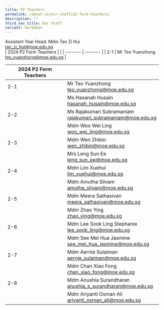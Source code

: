 ```yaml
---
title: P2 Teachers
permalink: /about-us/our-staff/p2-form-teachers/
description: ""
third_nav_title: Our Staff
variant: markdown
---
```

Assistant Year Head: Mdm Tan Zi Hui
<br>
tan_zi_hui@moe.edu.sg
<br>
| 2024 P2 Form Teachers | |
| -------- | -------- |
| 2-1     | Mr Teo Yuanzhong  <br>teo_yuanzhong@moe.edu.sg    |



| 2024 P2 Form Teachers | |  
| -------- | -------- |
| 2-1     | Mr Teo Yuanzhong  <br>teo_yuanzhong@moe.edu.sg     | |     
|      | Ms Hasanah Husain    <br>hasanah_husain@moe.edu.sg     |     |
| 2-2    | Ms Rajakumari Subramaniam  <br>rajakumari_subramaniam@moe.edu.sg    |  |
|    | Mdm Woo Wei Ling    <br>woo_wei_ling@moe.edu.sg     |    |
| 2-3     | Mdm Wen Zhibin    <br> wen_zhibin@moe.edu.sg  |   
|      | Mrs Leng Sun Ee    <br>leng_sun_ee@moe.edu.sg   |     
|2-4     | Mdm Lim Xuehui   <br> lim_xuehui@moe.edu.sg  |      |
|     | Mdm Amutha Silvam  <br> amutha_silvam@moe.edu.sg  |      |
| 2-5    | Mdm Meera Sathasivan <br> meera_sathasivan@moe.edu.sg |      |
|     | Mdm Zhao Ying <br> zhao_ying@moe.edu.sg  |      |
|  2-6   | Mdm Lee Sook Ling Stephanie <br>lee_sook_ling@moe.edu.sg |      |
|    | Mdm See Mei Hua Jasmine  <br>see_mei_hua_jasmine@moe.edu.sg  |      |
|  2-7   | Mdm Aernie Sulaiman <br>aernie_sulaiman@moe.edu.sg  |      |
|     | Mdm Chan Xiao Fong  <br> chan_xiao_fong@moe.edu.sg  |      |
|  2-8   | Mdm Anushia Surandharan <br> anushia_s_surandharan@moe.edu.sg |      |
|     | Mdm Ariyanti Osman Ali <br> ariyanti_osman_ali@moe.edu.sg  |      |